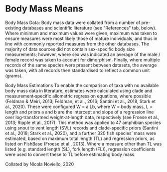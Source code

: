 # Body Mass Means

Body Mass Data:
Body mass data were collated from a number of pre-existing databases and scientific literature (see "References" tab, below). Where minimum and maximum values 
were given, maximum was taken to ensure measures were most likely those of mature individuals, and thus in line with commonly reported measures from the other 
databases. The majority of data sources did not contain sex-specific body size measurements; however, where sex was indicated an average of the male / female 
record was taken to account for dimorphism. Finally, where multiple records of the same species were present between datasets, the average was taken, with all 
records then standardised to reflect a common unit (grams).

Body Mass Estimations
To enable the comparison of taxa with no available body mass data in literature, estimates were calculated using clade and measurement‐specific allometric 
regression equations, where possible (Feldman & Meiri, 2013; Feldman, et al., 2016; Santini et al., 2018, Stark et al., 2020). These were configured W = a Lb, 
where W = body mass, L = length and priors a and b are the intercept and slope of a regression line over log‐transformed weight‐at‐length data, respectively 
(see Froese et al., 2013; Ripple et al., 2017).
This method was applied to 47 amphibian species using snout to vent length (SVL) records and clade-specific priors (Santini et al., 2018; Stark et al., 2020), 
and a further 320 fish species’ mass were estimated, based on maximum total length (TL) and regression priors, as listed on FishBase (Froese et al., 2013). 
Where a measure other than TL was listed (e.g. standard length (SL), fork length (FL)), regression coefficients were used to convert these to TL before estimating 
body mass.

Collated by Nicola Noviello, 2020
